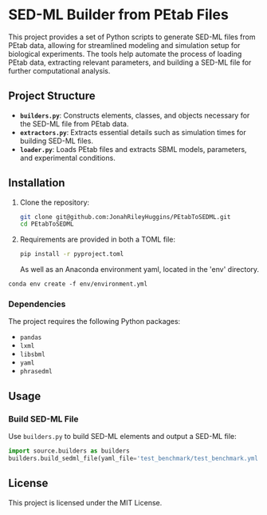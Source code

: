 # SED-ML Builder from PEtab Files

This project provides a set of Python scripts to generate SED-ML files from PEtab data, allowing for streamlined modeling and simulation setup for biological experiments. The tools help automate the process of loading PEtab data, extracting relevant parameters, and building a SED-ML file for further computational analysis.

## Project Structure

- **`builders.py`**: Constructs elements, classes, and objects necessary for the SED-ML file from PEtab data.
- **`extractors.py`**: Extracts essential details such as simulation times for building SED-ML files.
- **`loader.py`**: Loads PEtab files and extracts SBML models, parameters, and experimental conditions.

## Installation

1. Clone the repository:
   ```bash
   git clone git@github.com:JonahRileyHuggins/PEtabToSEDML.git
   cd PEtabToSEDML
   ```
2. Requirements are provided in both a TOML file:
   ```bash
   pip install -r pyproject.toml
   ```

    As well as an Anaconda environment yaml, located in the 'env' directory.

```
conda env create -f env/environment.yml
```

### Dependencies

The project requires the following Python packages:

- `pandas`
- `lxml`
- `libsbml`
- `yaml`
- `phrasedml`

## Usage

### Build SED-ML File

Use `builders.py` to build SED-ML elements and output a SED-ML file:

```python
import source.builders as builders
builders.build_sedml_file(yaml_file='test_benchmark/test_benchmark.yml')
```

## License

This project is licensed under the MIT License.
